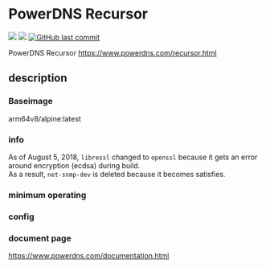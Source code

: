 # PowerDNS Recursor

[![](https://images.microbadger.com/badges/image/kometchtech/pdns_rec.svg)](https://microbadger.com/images/kometchtech/pdns_rec "Get your own image badge on microbadger.com")
[![](https://images.microbadger.com/badges/version/kometchtech/pdns_rec.svg)](https://microbadger.com/images/kometchtech/pdns_rec "Get your own version badge on microbadger.com")
[![GitHub last commit](https://img.shields.io/github/last-commit/google/skia.svg)](https://github.com/kometchtech/docker-build/commits/master/pdns_rec)

PowerDNS Recursor <https://www.powerdns.com/recursor.html>

## description

### Baseimage

arm64v8/alpine:latest

### info

As of August 5, 2018, `libressl` changed to `openssl` because it gets an error around encryption (ecdsa) during build.   
As a result, `net-snmp-dev` is deleted because it becomes satisfies.

### minimum operating

### config

### document page

<https://www.powerdns.com/documentation.html>

